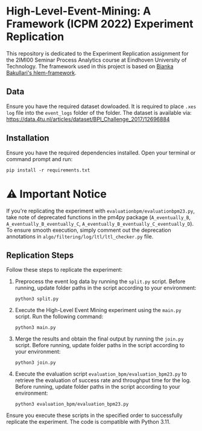 # High-Level-Event-Mining: A Framework (ICPM 2022) Experiment Replication

This repository is dedicated to the Experiment Replication assignment for the 2IMI00 Seminar Process Analytics course at Eindhoven University of Technology. The framework used in this project is based on [Bianka Bakullari's hlem-framework](https://github.com/biankabakullari/hlem-framework/tree/main).

## Data 
Ensure you have the required dataset dowloaded. It is required to place `.xes log` file into the `event_logs` folder of the folder. The dataset is available via:
https://data.4tu.nl/articles/dataset/BPI_Challenge_2017/12696884

## Installation

Ensure you have the required dependencies installed. Open your terminal or command prompt and run:

```plaintext
pip install -r requirements.txt
```
# ⚠️ Important Notice

If you're replicating the experiment with `evaluationbpm/evaluationbpm23.py`, take note of deprecated functions in the pm4py package (`A_eventually_B`, `A_eventually_B_eventually_C`, `A_eventually_B_eventually_C_eventually_D`). To ensure smooth execution, simply comment out the deprecation annotations in `algo/filtering/log/ltl/ltl_checker.py` file. 

## Replication Steps

Follow these steps to replicate the experiment:

  1. Preprocess the event log data by running the `split.py` script. Before running, update folder paths in the script according to your environment:
     ```plaintext
     python3 split.py
     ```
  2. Execute the High-Level Event Mining experiment using the `main.py` script. Run the following command:
     ```plaintext
     python3 main.py
     ```
  3. Merge the results and obtain the final output by running the `join.py` script. Before running, update folder paths in the script according to your environment:
     ```plaintext
     python3 join.py
     ```
  4. Execute the evaluation script `evaluation_bpm/evaluation_bpm23.py` to retrieve the evaluation of success rate and throughput time for the log. Before running, update folder paths in the script according to your environment:
     ```plaintext
     python3 evaluation_bpm/evaluation_bpm23.py
     ```
Ensure you execute these scripts in the specified order to successfully replicate the experiment. The code is compatible with Python 3.11.
